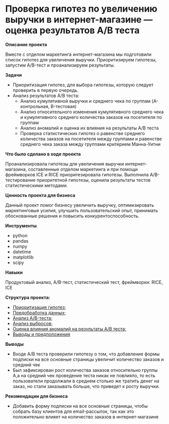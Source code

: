 # **Проверка гипотез по увеличению выручки в интернет-магазине — оценка результатов A/B теста**

**Описание проекта**

Вместе с отделом маркетинга интернет-магазина мы подготовили список гипотез для увеличения выручки. Приоритизируем гипотезы, запустим A/B-тест и проанализируем результаты.
    
**Задачи**

- Приоритизация  гипотез, для выбора гипотезы, которую следует проверить в первую очередь. 
- Анализ результатов A/B теста:
    - Анализ кумулятивной выручки и среднего чека по группам (A-контрольная, B-тестовая)
    - Анализ относительного изменения кумулятивного  среднего чека и кумулятивного среднего количества заказов на посетителя по группам
    - Анализ аномалий и оценка их влияния на результаты A/B теста
    - Проверка статистических гипотез о равенстве среднего количества заказов на посетителя между группами и равенстве среднего чека заказа между группами критерием Манна-Уитни
    
**Что было сделано в ходе проекта**

Проанализировала гипотезы для увеличения выручки интернет-магазина, составленные отделом маркетинга и при помощи фреймворков ICE и RICE приоритезировала гипотезы. Выполнила A/B-тестирование приоритетной гипотезы, оценила результаты тестов статистическими методами. 

**Ценность проекта для бизнеса**

Данный проект помог  бизнесу увеличить выручку, оптимизировать маркетинговые усилия, улучшить пользовательский опыт, принимать обоснованные решения и повысить конкурентоспособность.

**Инструменты**

* python
* pandas
* numpy 
* datetime
* matplotlib 
* scipy

**Навыки**

Продуктовый анализ, A/B-тест, статистический тест, фреймворки: RICE, ICE

**Структура проекта:**

- [Приоритизация гипотез;](#hypothesis)  
- [Предобработка данных;](#preprocessing)
- [Анализ A/B-теста;](#A/B-test)
- [Анализ выбросов;](#emissions)
- [Оценка влияния аномалий на результаты A/B теста;](#analysis)
- [Выводы и предположения](#results)

**Выводы**

* Входе A/B теста проверили гипотезу о том, что добавление формы подписки на все основные страницы увеличит количество заказов и средний чек 
* Был зафиксирован рост количества заказов относительно группы A,а на средний чек проведение теста никак не повлияло, то есть пользователи продолжали в среднем столько же тратить денег на заказ, но стали заказывать больше, что приведет к росту выручки.

**Рекомендации для бизнеса**

* Добавить форму подписки на все основные страницы, чтобы собрать базу клиентов для email-рассылок, так как это положительно влияет на количество заказов в интернет-магазине
